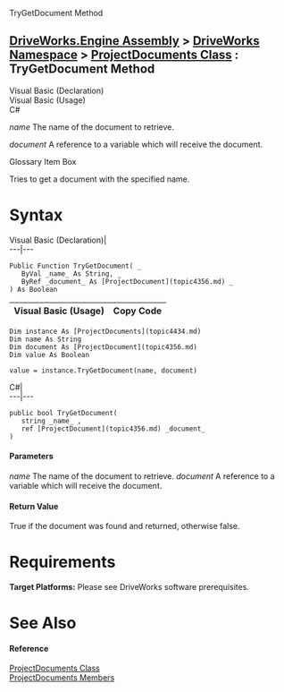 TryGetDocument Method   
  
[DriveWorks.Engine Assembly](topic2156.md) > [DriveWorks Namespace](topic2159.md) > [ProjectDocuments Class](topic4434.md) : TryGetDocument Method  
---  
  
Visual Basic (Declaration)    
Visual Basic (Usage)    
C# 

_name_
    The name of the document to retrieve.

_document_
    A reference to a variable which will receive the document.

Glossary Item Box

Tries to get a document with the specified name. 

# Syntax

Visual Basic (Declaration)|   
---|---  
      
    
    Public Function TryGetDocument( _
       ByVal _name_ As String, _
       ByRef _document_ As [ProjectDocument](topic4356.md) _
    ) As Boolean  
  
Visual Basic (Usage)| Copy Code  
---|---  
      
    
    Dim instance As [ProjectDocuments](topic4434.md)
    Dim name As String
    Dim document As [ProjectDocument](topic4356.md)
    Dim value As Boolean
     
    value = instance.TryGetDocument(name, document)  
  
C#|   
---|---  
      
    
    public bool TryGetDocument( 
       string _name_ ,
       ref [ProjectDocument](topic4356.md) _document_
    )  
  
#### Parameters

 _name_
    The name of the document to retrieve.
_document_
    A reference to a variable which will receive the document.

#### Return Value

True if the document was found and returned, otherwise false.

# Requirements

**Target Platforms:** Please see DriveWorks software prerequisites.

# See Also

#### Reference

[ProjectDocuments Class](topic4434.md)   
[ProjectDocuments Members](topic4435.md)


